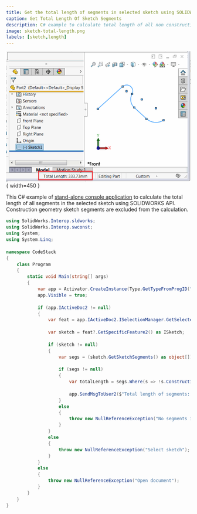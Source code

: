 ```yaml
---
title: Get the total length of segments in selected sketch using SOLIDWORKS API
caption: Get Total Length Of Sketch Segments
description: C# example to calculate total length of all non construction geometry sketch segments in the selected sketch using SOLIDWORKS API
image: sketch-total-length.png
labels: [sketch,length]
---
```

![Total length of the selected sketch segments](sketch-total-length.png){ width=450 }

This C# example of [stand-alone console application](/docs/codestack/solidworks-api/getting-started/stand-alone/) to calculate the total length of all segments in the selected sketch using SOLIDWORKS API. Construction geometry sketch segments are excluded from the calculation.

~~~ cs
using SolidWorks.Interop.sldworks;
using SolidWorks.Interop.swconst;
using System;
using System.Linq;

namespace CodeStack
{
    class Program
    {
        static void Main(string[] args)
        {
            var app = Activator.CreateInstance(Type.GetTypeFromProgID("SldWorks.Application")) as ISldWorks;
            app.Visible = true;

            if (app.IActiveDoc2 != null)
            {
                var feat = app.IActiveDoc2.ISelectionManager.GetSelectedObject6(1, -1) as IFeature;

                var sketch = feat?.GetSpecificFeature2() as ISketch;

                if (sketch != null)
                {
                    var segs = (sketch.GetSketchSegments() as object[])?.Cast<ISketchSegment>();

                    if (segs != null)
                    {
                        var totalLength = segs.Where(s => !s.ConstructionGeometry).Sum(s => s.GetLength());

                        app.SendMsgToUser2($"Total length of segments: {totalLength} meters", (int)swMessageBoxIcon_e.swMbInformation, (int)swMessageBoxBtn_e.swMbOk);
                    }
                    else
                    {
                        throw new NullReferenceException("No segments in the sketch");
                    }
                }
                else
                {
                    throw new NullReferenceException("Select sketch");
                }
            }
            else
            {
                throw new NullReferenceException("Open document");
            }
        }
    }
}

~~~


